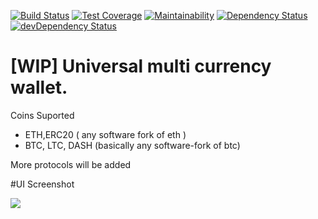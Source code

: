 [![Build Status](https://img.shields.io/travis/imerkle/binbase_wallet/master.svg)](https://travis-ci.org/imerkle/binbase_wallet)
[![Test Coverage](https://api.codeclimate.com/v1/badges/144482571a2c532f9f0a/test_coverage)](https://codeclimate.com/github/imerkle/binbase_wallet/test_coverage)
[![Maintainability](https://api.codeclimate.com/v1/badges/144482571a2c532f9f0a/maintainability)](https://codeclimate.com/github/imerkle/binbase_wallet/maintainability)
[![Dependency Status](https://img.shields.io/david/imerkle/binbase_wallet.svg)](https://david-dm.org/imerkle/binbase_wallet)
[![devDependency Status](https://img.shields.io/david/dev/imerkle/binbase_wallet.svg)](https://david-dm.org/imerkle/binbase_wallet#info=devDependencies)


# [WIP] Universal multi currency wallet.

Coins Suported

 - ETH,ERC20 ( any software fork of eth )
 - BTC, LTC, DASH (basically any software-fork of btc)

More protocols will be added

#UI Screenshot

![](https://i.imgur.com/pCmoXWk.png)